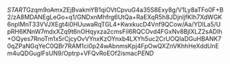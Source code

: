 $START$Gzqm9oAmxZEjBvakmYB1qiOVtCpvuG4a35S8Exy8g/V1Ly8aTFo0F+B2/zA8MDANEgLeGo+q1/GNDxnMhfrg6UtQa+RaEXqR5h8JDjnljfKIh7XdWGK6npIMnT33VVJXEgt4i0HUuwaRqTGL4+KwxkucD4Vnf9QCow/Aa/YDlLa5/UpRH6KNnW7mdxXZq9t6nOHqyxza2cmsFil6RQCOvd4FGxNv8BjlXLZ2sADIh+OQyes7RnoTm1x5rCjcyOvVYnxKzOYnxb4LXYh5uc2CrUOQIaDGuHBANK70qZPaNGqYeC0QBr7RAM1ci0p24wAbnmsKpj4FpOwQXZnVKhhHeXddUnEm4uQDGuglFsUN9/Optrp+VFQvRoEOf2ismacP$END$